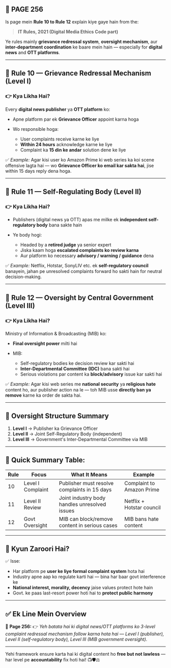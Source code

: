 ## 📄 **PAGE 256**

Is page mein **Rule 10 to Rule 12** explain kiye gaye hain from the:

> **IT Rules, 2021 (Digital Media Ethics Code part)**

Ye rules mainly **grievance redressal system**, **oversight mechanism**, aur **inter-department coordination** ke baare mein hain — especially for **digital news** and **OTT platforms**.

---

## 🔹 **Rule 10 — Grievance Redressal Mechanism (Level I)**

### 👉 Kya Likha Hai?

Every **digital news publisher** ya **OTT platform** ko:

* Apne platform par ek **Grievance Officer** appoint karna hoga
* Wo responsible hoga:

  * User complaints receive karne ke liye
  * **Within 24 hours** acknowledge karne ke liye
  * Complaint ka **15 din ke andar** solution dene ke liye

✅ *Example:*
Agar kisi user ko Amazon Prime ki web series ka koi scene offensive lagta hai — wo **Grievance Officer ko email kar sakta hai**, jise within 15 days reply dena hoga.

---

## 🔹 Rule 11 — Self-Regulating Body (Level II)

### 👉 Kya Likha Hai?

* Publishers (digital news ya OTT) apas me milke ek **independent self-regulatory body** bana sakte hain
* Ye body hogi:

  * Headed by a **retired judge** ya senior expert
  * Jiska kaam hoga **escalated complaints ko review karna**
  * Aur platform ko necessary **advisory / warning / guidance** dena

✅ *Example:*
Netflix, Hotstar, SonyLIV etc. ek **self-regulatory council** banayein, jahan pe unresolved complaints forward ho sakti hain for neutral decision-making.

---

## 🔹 Rule 12 — Oversight by Central Government (Level III)

### 👉 Kya Likha Hai?

Ministry of Information & Broadcasting (MIB) ko:

* **Final oversight power** milti hai
* MIB:

  * Self-regulatory bodies ke decision review kar sakti hai
  * **Inter-Departmental Committee (IDC)** bana sakti hai
  * Serious violations par content ka **block/advisory** issue kar sakti hai

✅ *Example:*
Agar kisi web series me **national security** ya **religious hate** content ho, aur publisher action na le — toh MIB usse **directly ban ya remove** karne ka order de sakta hai.

---

## 🔸 Oversight Structure Summary

1. **Level I** → Publisher ka Grievance Officer
2. **Level II** → Joint Self-Regulatory Body (independent)
3. **Level III** → Government's Inter-Departmental Committee via MIB

---

## 🧩 **Quick Summary Table:**

| Rule | Focus             | What It Means                                 | Example                   |
| ---- | ----------------- | --------------------------------------------- | ------------------------- |
| 10   | Level I Complaint | Publisher must resolve complaints in 15 days  | Complaint to Amazon Prime |
| 11   | Level II Review   | Joint industry body handles unresolved issues | Netflix + Hotstar council |
| 12   | Govt Oversight    | MIB can block/remove content in serious cases | MIB bans hate content     |

---

## 🔹 **Kyun Zaroori Hai?**

✅ Isse:

* Har platform pe **user ke liye formal complaint system** hota hai
* Industry apne aap ko regulate karti hai — bina har baar govt interference ke
* **National interest, morality, decency** jaise values protect hote hain
* Govt. ke paas last-resort power hoti hai to **protect public harmony**

---

## ✅ **Ek Line Mein Overview**

📌 **Page 256:**
👉 *Yeh batata hai ki digital news/OTT platforms ko 3-level complaint redressal mechanism follow karna hota hai — Level I (publisher), Level II (self-regulatory body), Level III (MIB government oversight).*

---

Yehi framework ensure karta hai ki digital content ho **free but not lawless** — har level pe **accountability** fix hoti hai! 📺🛡️⚖️
